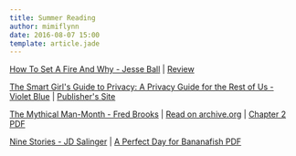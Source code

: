 ```yaml
---
title: Summer Reading
author: mimiflynn
date: 2016-08-07 15:00
template: article.jade
---
```


[How To Set A Fire And Why - Jesse Ball](https://www.goodreads.com/book/show/25430304-how-to-set-a-fire-and-why) | [Review](http://www.theatlantic.com/magazine/archive/2016/07/the-tender-arsonist/485579/)

[The Smart Girl's Guide to Privacy: A Privacy Guide for the Rest of Us - Violet Blue](https://www.goodreads.com/book/show/25644910-the-smart-girl-s-guide-to-privacy) | [Publisher's Site](https://www.nostarch.com/smartgirlsguide)

[The Mythical Man-Month - Fred Brooks](https://www.goodreads.com/book/show/13629.The_Mythical_Man_Month) | [Read on archive.org](https://archive.org/details/mythicalmanmonth00fred) | [Chapter 2 PDF](https://www.cs.drexel.edu/~yfcai/CS451/RequiredReadings/MythicalManMonth.pdf)

[Nine Stories - JD Salinger](https://www.goodreads.com/book/show/4009.Nine_Stories) | [A Perfect Day for Bananafish PDF](http://genius.com/Jd-salinger-a-perfect-day-for-bananafish-annotated)

